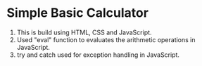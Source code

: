 # Simple Basic Calculator

1. This is build using HTML, CSS and JavaScript.
2. Used "eval" function to evaluates the arithmetic operations in JavaScript.
3. try and catch used for exception handling in JavaScript.